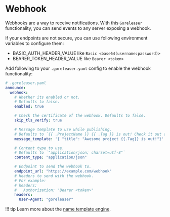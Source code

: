 # Webhook

Webhooks are a way to receive notifications. With this `Goreleaser` functionality, you can send events to any server
exposing a webhook.

If your endpoints are not secure, you can use following environment variables to configure them:

- BASIC_AUTH_HEADER_VALUE like `Basic <base64(username:password)>`
- BEARER_TOKEN_HEADER_VALUE like `Bearer <token>`

Add following to your `.goreleaser.yaml` config to enable the webhook functionality:

```yaml
# .goreleaser.yaml
announce:
  webhook:
    # Whether its enabled or not.
    # Defaults to false.
    enabled: true

    # Check the certificate of the webhook. Defaults to false.
    skip_tls_verify: true

    # Message template to use while publishing.
    # Defaults to `{{ .ProjectName }} {{ .Tag }} is out! Check it out at {{ .ReleaseURL }}`
    message_template: '{ "title": "Awesome project {{.Tag}} is out!"}'

    # Content type to use.
    # Defaults to `"application/json; charset=utf-8"`
    content_type: "application/json"

    # Endpoint to send the webhook to.
    endpoint_url: "https://example.com/webhook"
    # Headers to send with the webhook.
    # For example:
    # headers:
    #   Authorization: "Bearer <token>"
    headers:
      User-Agent: "goreleaser"

```

!!! tip
  Learn more about the [name template engine](/customization/templates/).
